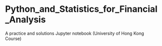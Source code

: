 # Python_and_Statistics_for_Financial_Analysis
A practice and solutions Jupyter notebook (University of Hong Kong Course)
